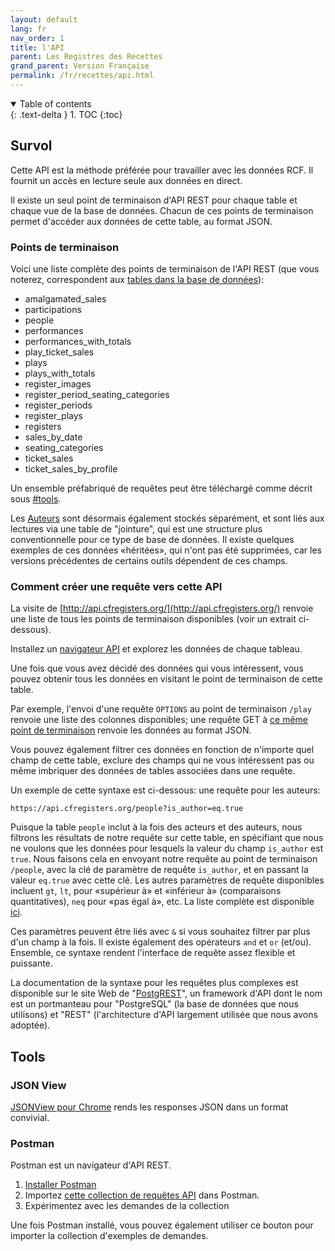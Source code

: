 ```yaml
---
layout: default
lang: fr
nav_order: 1
title: l'API
parent: Les Registres des Recettes
grand_parent: Version Française
permalink: /fr/recettes/api.html
---
```


<details open markdown="block">
  <summary>
    Table of contents
  </summary>
  {: .text-delta }
1. TOC
{:toc}
</details>

## Survol

Cette API est la méthode préférée pour travailler avec les données RCF. Il fournit un accès en lecture seule aux données en direct.

Il existe un seul point de terminaison d'API REST pour chaque table et chaque vue de la base de données. Chacun de ces points de terminaison permet d'accéder aux données de cette table, au format JSON.

### Points de terminaison

Voici une liste complète des points de terminaison de l'API REST (que vous noterez, correspondent aux [tables dans la base de données](/fr/les-recettes/la-base-de-données.html#les-tableaux)):

- amalgamated_sales
- participations
- people
- performances
- performances_with_totals
- play_ticket_sales
- plays
- plays_with_totals
- register_images
- register_period_seating_categories
- register_periods
- register_plays
- registers
- sales_by_date
- seating_categories
- ticket_sales
- ticket_sales_by_profile


Un ensemble préfabriqué de requêtes peut être téléchargé comme décrit sous [#tools](#tools).

Les [Auteurs](https://api.cfregisters.org/people?is_author=eq.true) sont désormais également stockés séparément, et sont liés aux lectures via une table de "jointure", qui est une structure plus conventionnelle pour ce type de base de données. Il existe quelques exemples de ces données «héritées», qui n'ont pas été supprimées, car les versions précédentes de certains outils dépendent de ces champs.

### Comment créer une requête vers cette API

La visite de [http://api.cfregisters.org/](http://api.cfregisters.org/) renvoie une liste de tous les points de terminaison disponibles (voir un extrait ci-dessous).

Installez un [navigateur API](#outils) et explorez les données de chaque tableau.

Une fois que vous avez décidé des données qui vous intéressent, vous pouvez obtenir tous les données en visitant le point de terminaison de cette table.

Par exemple, l'envoi d'une requête `OPTIONS` au point de terminaison `/play` renvoie une liste des colonnes disponibles; une requête GET à [ce même point de terminaison](http://api.cfregisters.org/plays) renvoie les données au format JSON.

Vous pouvez également filtrer ces données en fonction de n'importe quel champ de cette table, exclure des champs qui ne vous intéressent pas ou même imbriquer des données de tables associées dans une requête.

Un exemple de cette syntaxe est ci-dessous: une requête pour les auteurs:

```
https://api.cfregisters.org/people?is_author=eq.true
```

Puisque la table `people` inclut à la fois des acteurs et des auteurs, nous filtrons les résultats de notre requête sur cette table, en spécifiant que nous ne voulons que les données pour lesquels la valeur du champ `is_author` est `true`. Nous faisons cela en envoyant notre requête au point de terminaison `/people`, avec la clé de paramètre de requête `is_author`, et en passant la valeur `eq.true` avec cette clé. Les autres paramètres de requête disponibles incluent `gt`, `lt`, pour «supérieur à» et «inférieur à» (comparaisons quantitatives), `neq` pour «pas égal à», etc. La liste complète est disponible [ici](https://postgrest.org/en/v7.0.0/api.html#operators).

Ces paramètres peuvent être liés avec `&` si vous souhaitez filtrer par plus d'un champ à la fois. Il existe également des opérateurs `and` et `or` (et/ou). Ensemble, ce syntaxe rendent l'interface de requête assez flexible et puissante.

La documentation de la syntaxe pour les requêtes plus complexes est disponible sur le site Web de "[PostgREST](http://postgrest.org/en/v5.0.0/api.html#)", un framework d'API dont le nom est un portmanteau pour "PostgreSQL" (la base de données que nous utilisons) et "REST" (l'architecture d'API largement utilisée que nous avons adoptée).

## Tools

### JSON View

[JSONView pour Chrome](https://chrome.google.com/webstore/detail/jsonview/chklaanhfefbnpoihckbnefhakgolnmc) rends les responses JSON dans un format convivial.

### Postman

Postman est un navigateur d'API REST.

1. [Installer Postman](https://www.getpostman.com)
2. Importez [cette collection de requêtes API](https://www.getpostman.com/collections/75eb47f4dd961830b5b9) dans Postman.
3. Expérimentez avec les demandes de la collection

Une fois Postman installé, vous pouvez également utiliser ce bouton pour importer la collection d'exemples de demandes.

<div class="postman-run-button" data-postman-action="collection/import" data-postman-var-1="75eb47f4dd961830b5b9"></div>
<script type="text/javascript">
  (function (p,o,s,t,m,a,n) {
    !p[s] && (p[s] = function () { (p[t] || (p[t] = [])).push(arguments); });
    !o.getElementById(s+t) && o.getElementsByTagName("head")[0].appendChild((
      (n = o.createElement("script")),
      (n.id = s+t), (n.async = 1), (n.src = m), n
    ));
  }(window, document, "_pm", "PostmanRunObject", "https://run.pstmn.io/button.js"));
</script>
